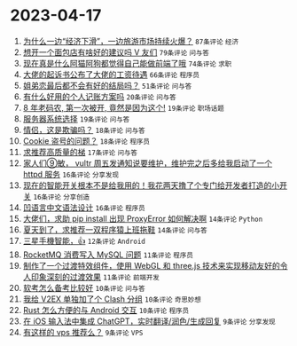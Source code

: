 # 2023-04-17

1. [为什么一边“经济下滑”，一边旅游市场持续火爆？](https://www.v2ex.com/t/933053) `87条评论` `经济`
1. [想开一个面包店有啥好的建议吗 V 友们](https://www.v2ex.com/t/933044) `79条评论` `问与答`
1. [现在真是什么阿猫阿狗都觉得自己能做前端了哦](https://www.v2ex.com/t/933052) `74条评论` `求职`
1. [大佬的起诉书公布了大佬的工资待遇](https://www.v2ex.com/t/933037) `66条评论` `程序员`
1. [姐弟恋最后都不会有好的结局吗？](https://www.v2ex.com/t/933056) `51条评论` `问与答`
1. [有什么好用的个人记账方案吗](https://www.v2ex.com/t/933058) `20条评论` `问与答`
1. [8 年老码农, 第一次被开, 竟然是因为这个!](https://www.v2ex.com/t/933074) `19条评论` `职场话题`
1. [服务器系统选择](https://www.v2ex.com/t/933043) `19条评论` `问与答`
1. [情侣，这是欺骗吗？](https://www.v2ex.com/t/933105) `18条评论` `问与答`
1. [Cookie 盗号的问题？](https://www.v2ex.com/t/933054) `18条评论` `程序员`
1. [求推荐高质量的梯](https://www.v2ex.com/t/933080) `17条评论` `问与答`
1. [家人们⑨敏， vultr 周五发通知说要维护，维护完之后多给我启动了一个 httpd 服务](https://www.v2ex.com/t/933055) `16条评论` `分享发现`
1. [现在的智能开关根本不是给我用的！我花两天撸了个专门给开发者打造的小开关](https://www.v2ex.com/t/933049) `16条评论` `分享创造`
1. [凹语言中文语法设计](https://www.v2ex.com/t/933030) `16条评论` `程序员`
1. [大佬们，求助 pip install 出现 ProxyError 如何解决啊](https://www.v2ex.com/t/933108) `14条评论` `Python`
1. [夏天到了，求推荐一双程序猿上班拖鞋](https://www.v2ex.com/t/933081) `14条评论` `问与答`
1. [三星手機智能，👍](https://www.v2ex.com/t/933042) `12条评论` `Android`
1. [RocketMQ 消费写入 MySQL 问题](https://www.v2ex.com/t/933067) `11条评论` `程序员`
1. [制作了一个过渡特效组件，使用 WebGL 和 three.js 技术来实现移动友好的令人印象深刻的过渡效果](https://www.v2ex.com/t/933028) `11条评论` `前端开发`
1. [软考怎么备考比较好](https://www.v2ex.com/t/933087) `10条评论` `问与答`
1. [我给 V2EX 单独加了个 Clash 分组](https://www.v2ex.com/t/933086) `10条评论` `奇思妙想`
1. [Rust 怎么方便的与 Android 交互](https://www.v2ex.com/t/933069) `10条评论` `程序员`
1. [在 iOS 输入法中集成 ChatGPT，实时翻译/润色/生成回复](https://www.v2ex.com/t/933041) `9条评论` `分享发现`
1. [有这样的 vps 推荐么？](https://www.v2ex.com/t/933031) `9条评论` `VPS`
